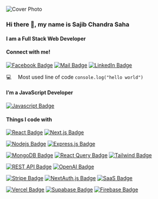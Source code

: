 ![Cover Photo](https://media.licdn.com/dms/image/v2/D4E16AQGOWYGK8H6I6A/profile-displaybackgroundimage-shrink_350_1400/profile-displaybackgroundimage-shrink_350_1400/0/1735306831076?e=1742428800&v=beta&t=EPIFbekbUCSt8gFoddxbZgHAd60StwexjcdWweJ1n0I)  

### Hi there 👋, my name is Sajib Chandra Saha  
#### I am a Full Stack Web Developer  
#### Connect with me!  

[![Facebook Badge](https://img.shields.io/badge/Facebook-1877F2?style=for-the-badge&logo=facebook&logoColor=white)](https://www.facebook.com/sojib.saha.942145/)  [![Mail Badge](https://img.shields.io/badge/Gmail-D14836?style=for-the-badge&logo=gmail&logoColor=white)](mailto:sahasojib0155@gmail.com)  [![LinkedIn Badge](https://img.shields.io/badge/LinkedIn-0A66C2?style=for-the-badge&logo=linkedin&logoColor=white)](https://www.linkedin.com/in/sajib-chandra-saha-59457323a) 


:computer: &emsp;Most used line of code `console.log("hello world")`  
#### I’m a JavaScript Developer 
[![Javascript Badge](https://img.shields.io/badge/-Javascript-F0DB4F?style=for-the-badge&labelColor=black&logo=javascript&logoColor=F0DB4F)](#)  

#### Things I code with  
[![React Badge](https://img.shields.io/badge/-React-61DBFB?style=for-the-badge&labelColor=black&logo=react&logoColor=61DBFB)](#)     [![Next.js Badge](https://img.shields.io/badge/-Next.js-000000?style=for-the-badge&labelColor=black&logo=next.js&logoColor=white)](#)  

[![Nodejs Badge](https://img.shields.io/badge/-Nodejs-3C873A?style=for-the-badge&labelColor=black&logo=node.js&logoColor=3C873A)](#)    [![Express.js Badge](https://img.shields.io/badge/Express.js-000000?style=for-the-badge&logo=express&logoColor=white)](#) 
 
[![MongoDB Badge](https://img.shields.io/badge/MongoDB-4EA94B?style=for-the-badge&logo=mongodb&logoColor=white)](#)   [![React Query Badge](https://img.shields.io/badge/React%20Query-FF4154?style=for-the-badge&logo=react-query&logoColor=white)](#)     [![Tailwind Badge](https://img.shields.io/badge/Tailwind%20CSS-092749?style=for-the-badge&logo=tailwindcss&logoColor=06B6D4&labelColor=000000)](#) 

[![REST API Badge](https://img.shields.io/badge/REST%20API-02569B?style=for-the-badge&logo=api&logoColor=white)](#)    [![OpenAI Badge](https://img.shields.io/badge/OpenAI-412991?style=for-the-badge&logo=openai&logoColor=white)](#) 

[![Stripe Badge](https://img.shields.io/badge/Stripe-008CDD?style=for-the-badge&logo=stripe&logoColor=white)](#) [![NextAuth.js Badge](https://img.shields.io/badge/NextAuth.js-000000?style=for-the-badge&logo=nextauth&logoColor=white)](#) 
[![SaaS Badge](https://img.shields.io/badge/SaaS-5E5DF0?style=for-the-badge&logo=saas&logoColor=white)](#)

[![Vercel Badge](https://img.shields.io/badge/Vercel-000000?style=for-the-badge&logo=vercel&logoColor=white)](#) [![Supabase Badge](https://img.shields.io/badge/Supabase-3ECF8E?style=for-the-badge&logo=supabase&logoColor=white)](#) [![Firebase Badge](https://img.shields.io/badge/Firebase-FFCA28?style=for-the-badge&logo=firebase&logoColor=white)](#)


 

